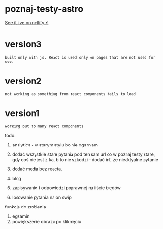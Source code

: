 # poznaj-testy-astro

[See it live on netlify ⚡️](https://poznaj-testy-astro.netlify.app/)

# version3

    built only with js. React is used only on pages that are not used for seo.

# version2

    not working as something from react components fails to load

# version1

    working but to many react components

todo:

1. analytics - w starym stylu bo nie ogarniam
2. dodać wszystkie stare pytania pod ten sam url co w poznaj testy stare, gdy coś nie jest z kat b to nie szkodzi - dodać inf, że nieaktyalne pytanie
3. dodać media bez reacta.

4. blog
5. zapisywanie 1 odpowiedzi poprawnej na liście błędów
6. losowanie pytania na on swip

funkcje do zrobienia

1. egzamin
2. powiększenie obrazu po kliknięciu
